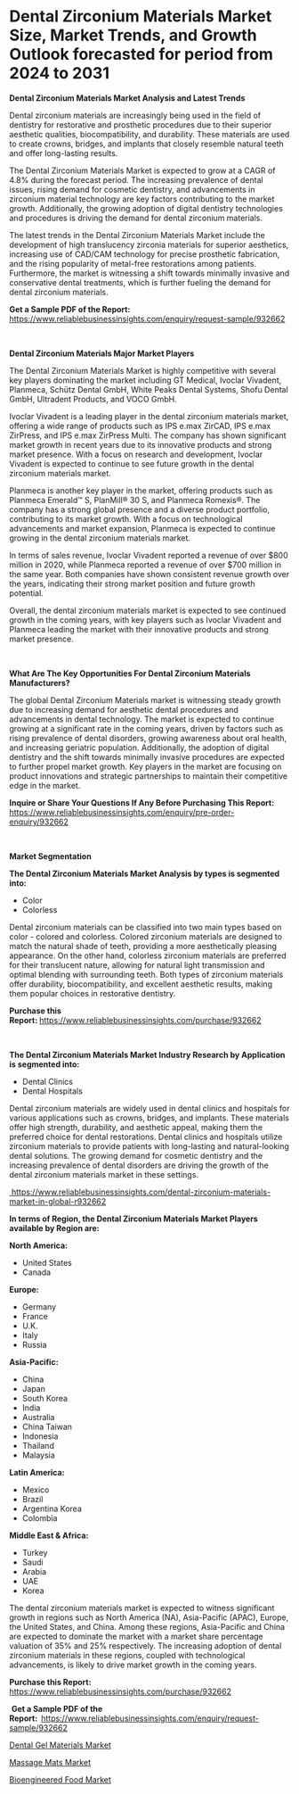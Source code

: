 <p><h1>Dental Zirconium Materials Market Size, Market Trends, and Growth Outlook forecasted for period from 2024 to 2031</h1></p><p><strong>Dental Zirconium Materials Market Analysis and Latest Trends</strong></p>
<p><p>Dental zirconium materials are increasingly being used in the field of dentistry for restorative and prosthetic procedures due to their superior aesthetic qualities, biocompatibility, and durability. These materials are used to create crowns, bridges, and implants that closely resemble natural teeth and offer long-lasting results.</p><p>The Dental Zirconium Materials Market is expected to grow at a CAGR of 4.8% during the forecast period. The increasing prevalence of dental issues, rising demand for cosmetic dentistry, and advancements in zirconium material technology are key factors contributing to the market growth. Additionally, the growing adoption of digital dentistry technologies and procedures is driving the demand for dental zirconium materials.</p><p>The latest trends in the Dental Zirconium Materials Market include the development of high translucency zirconia materials for superior aesthetics, increasing use of CAD/CAM technology for precise prosthetic fabrication, and the rising popularity of metal-free restorations among patients. Furthermore, the market is witnessing a shift towards minimally invasive and conservative dental treatments, which is further fueling the demand for dental zirconium materials.</p></p>
<p><strong>Get a Sample PDF of the Report:&nbsp;</strong> <a href="https://www.reliablebusinessinsights.com/enquiry/request-sample/932662">https://www.reliablebusinessinsights.com/enquiry/request-sample/932662</a></p>
<p>&nbsp;</p>
<p><strong>Dental Zirconium Materials Major Market Players</strong></p>
<p><p>The Dental Zirconium Materials Market is highly competitive with several key players dominating the market including GT Medical, Ivoclar Vivadent, Planmeca, Schütz Dental GmbH, White Peaks Dental Systems, Shofu Dental GmbH, Ultradent Products, and VOCO GmbH.</p><p>Ivoclar Vivadent is a leading player in the dental zirconium materials market, offering a wide range of products such as IPS e.max ZirCAD, IPS e.max ZirPress, and IPS e.max ZirPress Multi. The company has shown significant market growth in recent years due to its innovative products and strong market presence. With a focus on research and development, Ivoclar Vivadent is expected to continue to see future growth in the dental zirconium materials market.</p><p>Planmeca is another key player in the market, offering products such as Planmeca Emerald™ S, PlanMill® 30 S, and Planmeca Romexis®. The company has a strong global presence and a diverse product portfolio, contributing to its market growth. With a focus on technological advancements and market expansion, Planmeca is expected to continue growing in the dental zirconium materials market.</p><p>In terms of sales revenue, Ivoclar Vivadent reported a revenue of over $800 million in 2020, while Planmeca reported a revenue of over $700 million in the same year. Both companies have shown consistent revenue growth over the years, indicating their strong market position and future growth potential.</p><p>Overall, the dental zirconium materials market is expected to see continued growth in the coming years, with key players such as Ivoclar Vivadent and Planmeca leading the market with their innovative products and strong market presence.</p></p>
<p>&nbsp;</p>
<p><strong>What Are The Key Opportunities For Dental Zirconium Materials Manufacturers?</strong></p>
<p><p>The global Dental Zirconium Materials market is witnessing steady growth due to increasing demand for aesthetic dental procedures and advancements in dental technology. The market is expected to continue growing at a significant rate in the coming years, driven by factors such as rising prevalence of dental disorders, growing awareness about oral health, and increasing geriatric population. Additionally, the adoption of digital dentistry and the shift towards minimally invasive procedures are expected to further propel market growth. Key players in the market are focusing on product innovations and strategic partnerships to maintain their competitive edge in the market.</p></p>
<p><strong>Inquire or Share Your Questions If Any Before Purchasing This Report:</strong> <a href="https://www.reliablebusinessinsights.com/enquiry/pre-order-enquiry/932662">https://www.reliablebusinessinsights.com/enquiry/pre-order-enquiry/932662</a></p>
<p>&nbsp;</p>
<p><strong>Market Segmentation</strong></p>
<p><strong>The Dental Zirconium Materials Market Analysis by types is segmented into:</strong></p>
<p><ul><li>Color</li><li>Colorless</li></ul></p>
<p><p>Dental zirconium materials can be classified into two main types based on color - colored and colorless. Colored zirconium materials are designed to match the natural shade of teeth, providing a more aesthetically pleasing appearance. On the other hand, colorless zirconium materials are preferred for their translucent nature, allowing for natural light transmission and optimal blending with surrounding teeth. Both types of zirconium materials offer durability, biocompatibility, and excellent aesthetic results, making them popular choices in restorative dentistry.</p></p>
<p><strong>Purchase this Report:&nbsp;</strong><a href="https://www.reliablebusinessinsights.com/purchase/932662">https://www.reliablebusinessinsights.com/purchase/932662</a></p>
<p>&nbsp;</p>
<p><strong>The Dental Zirconium Materials Market Industry Research by Application is segmented into:</strong></p>
<p><ul><li>Dental Clinics</li><li>Dental Hospitals</li></ul></p>
<p><p>Dental zirconium materials are widely used in dental clinics and hospitals for various applications such as crowns, bridges, and implants. These materials offer high strength, durability, and aesthetic appeal, making them the preferred choice for dental restorations. Dental clinics and hospitals utilize zirconium materials to provide patients with long-lasting and natural-looking dental solutions. The growing demand for cosmetic dentistry and the increasing prevalence of dental disorders are driving the growth of the dental zirconium materials market in these settings.</p></p>
<p><a href="https://www.reliablebusinessinsights.com/dental-zirconium-materials-market-in-global-r932662">&nbsp;https://www.reliablebusinessinsights.com/dental-zirconium-materials-market-in-global-r932662</a></p>
<p><strong>In terms of Region, the Dental Zirconium Materials Market Players available by Region are:</strong></p>
<p>
    <p> <strong> North America: </strong>
        <ul>
            <li>United States</li>
            <li>Canada</li>
        </ul>
        </p> 
    <p> <strong> Europe: </strong>
        <ul>
            <li>Germany</li>
            <li>France</li>
            <li>U.K.</li>
            <li>Italy</li>
            <li>Russia</li>
        </ul>
        </p> 
    <p> <strong> Asia-Pacific: </strong>
        <ul>
            <li>China</li>
            <li>Japan</li>
            <li>South Korea</li>
            <li>India</li>
            <li>Australia</li>
            <li>China Taiwan</li>
            <li>Indonesia</li>
            <li>Thailand</li>
            <li>Malaysia</li>
        </ul>
        </p> 
    <p> <strong> Latin America: </strong>
        <ul>
            <li>Mexico</li>
            <li>Brazil</li>
            <li>Argentina Korea</li>
            <li>Colombia</li>
        </ul>
        </p> 
    <p> <strong> Middle East & Africa: </strong>
        <ul>
            <li>Turkey</li>
            <li>Saudi</li>
            <li>Arabia</li>
            <li>UAE</li>
            <li>Korea</li>
        </ul>
    </p>
    </p>
<p><p>The dental zirconium materials market is expected to witness significant growth in regions such as North America (NA), Asia-Pacific (APAC), Europe, the United States, and China. Among these regions, Asia-Pacific and China are expected to dominate the market with a market share percentage valuation of 35% and 25% respectively. The increasing adoption of dental zirconium materials in these regions, coupled with technological advancements, is likely to drive market growth in the coming years.</p></p>
<p><strong>Purchase this Report: </strong><a href="https://www.reliablebusinessinsights.com/purchase/932662">https://www.reliablebusinessinsights.com/purchase/932662</a></p>
<p>&nbsp;<strong>Get a Sample PDF of the Report:&nbsp;&nbsp;</strong><a href="https://www.reliablebusinessinsights.com/enquiry/request-sample/932662">https://www.reliablebusinessinsights.com/enquiry/request-sample/932662</a></p>
<p><strong></strong></p>
<p><p><a href="https://github.com/mabutironaldo/Market-Research-Report-List-4/blob/main/dental-gel-materials-market.md">Dental Gel Materials Market</a></p><p><a href="https://www.linkedin.com/pulse/massage-mats-market-insights-cagr-trends-growth-strategies-jdwve?trackingId=c%2FYnKSdMF%2Bg9NGaeG1GMhw%3D%3D">Massage Mats Market</a></p><p><a href="https://www.linkedin.com/pulse/bioengineered-food-market-trends-analysis-forecasted-period-y5gic">Bioengineered Food Market</a></p></p>